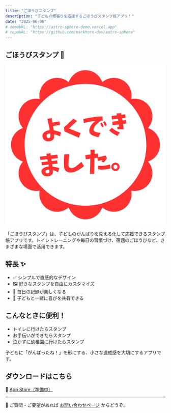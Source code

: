 ```yaml
---
title: "ごほうびスタンプ"
description: "子どもの頑張りを応援するごほうびスタンプ帳アプリ！"
date: "2025-06-06"
# demoURL: "https://astro-sphere-demo.vercel.app"
# repoURL: "https://github.com/markhorn-dev/astro-sphere"
---
```


## ごほうびスタンプ 🎉

![ごほうびスタンプ アイコン](./icon.png)

「ごほうびスタンプ」は、子どものがんばりを見える化して応援できるスタンプ帳アプリです。トイレトレーニングや毎日の習慣づけ、宿題のごほうびなど、さまざまな場面で活用できます。

## 特長 ✨

- ✅ シンプルで直感的なデザイン
- 🖼️ 好きなスタンプを自由にカスタマイズ
- 📅 毎日の記録が楽しくなる
- 💬 子どもと一緒に喜びを共有できる

## こんなときに便利！

- トイレに行けたらスタンプ
- お手伝いができたらスタンプ
- 泣かずに幼稚園に行けたらスタンプ

子どもに「がんばったね！」を形にする、小さな達成感を大切にするアプリです。

## ダウンロードはこちら

🚀 [App Store（準備中）](#)

---

📧 ご質問・ご要望があれば [お問い合わせページ](/contact) からどうぞ。